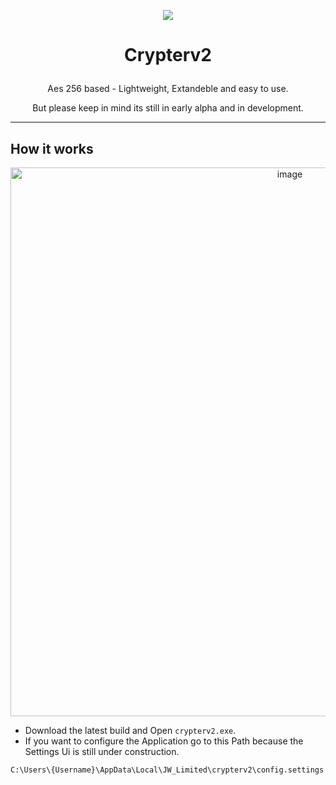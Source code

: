 <p align="center">
  <img src="LILO-Packager/favico.ico" />
</p>

# <p align="center">Crypterv2</p>
<p align="center">Aes 256 based - Lightweight, Extandeble and easy to use.</p>
<p align="center">But please keep in mind its still in early alpha and in development.</p>

<hr />

## How it works 
<p align="center">
  <img width="878" alt="image" src="https://github.com/JW-Limited/Crypterv2/assets/120219149/da86adc4-358f-4a28-8ad6-7d3bd1010e2c">
</p>

- Download the latest build and Open `crypterv2.exe`.
- If you want to configure the Application go to this Path because the Settings Ui is still under construction.
```
C:\Users\{Username}\AppData\Local\JW_Limited\crypterv2\config.settings
```

